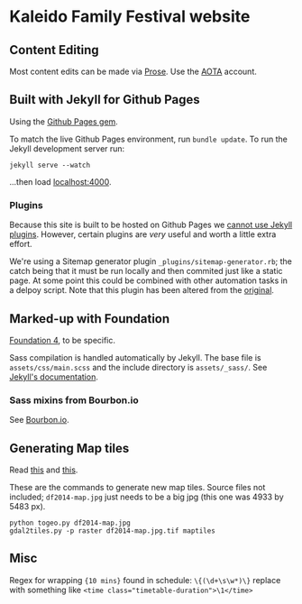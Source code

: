 # Kaleido Family Festival website

## Content Editing

Most content edits can be made via [Prose](http://prose.io). Use the [AOTA](https://github.com/aota) account.


## Built with Jekyll for Github Pages

Using the [Github Pages gem][pages-gem].

To match the live Github Pages environment, run `bundle update`. To run the Jekyll development server run:

```
jekyll serve --watch
```

...then load [localhost:4000](localhost:4000).

### Plugins

Because this site is built to be hosted on Github Pages we [cannot use Jekyll plugins][no-plugins]. However, certain plugins are _very_ useful and worth a little extra effort.

We're using a Sitemap generator plugin `_plugins/sitemap-generator.rb`; the catch being that it must be run locally and then commited just like a static page. At some point this could be combined with other automation tasks in a delpoy script. Note that this plugin has been altered from the [original][sitemap-gen].

## Marked-up with Foundation

[Foundation 4][foundation], to be specific.

Sass compilation is handled automatically by Jekyll. The base file is `assets/css/main.scss` and the include directory is `assets/_sass/`.   See [Jekyll's documentation][jekyll-sass].

### Sass mixins from Bourbon.io

See [Bourbon.io][bourbon].


## Generating Map tiles

Read [this](http://macwright.org/2012/08/13/images-as-maps.html) and [this](http://build-failed.blogspot.ca/2012/11/zoomable-image-with-leaflet.html).

These are the commands to generate new map tiles. Source files not included; `df2014-map.jpg` just needs to be a big jpg (this one was 4933 by 5483 px).

```shell
python togeo.py df2014-map.jpg
gdal2tiles.py -p raster df2014-map.jpg.tif maptiles
```

## Misc

Regex for wrapping `{10 mins}` found in schedule: `\{(\d+\s\w*)\}` replace with something like `<time class="timetable-duration">\1</time>`


[no-plugins]: http://jekyllrb.com/docs/plugins/
[sitemap-gen]: https://github.com/kinnetica/jekyll-plugins
[foundation]: http://foundation.zurb.com/
[jekyll-sass]: http://jekyllrb.com/docs/assets/
[bourbon]: http://bourbon.io/docs/
[pages-gem]: https://github.com/github/pages-gem
